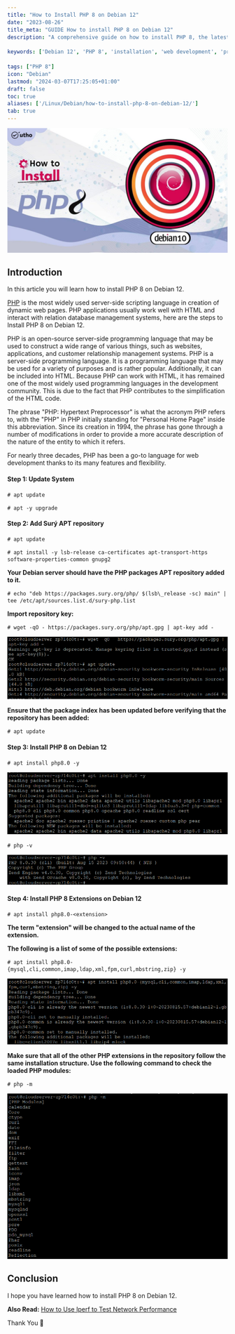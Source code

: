 ```yaml
---
title: "How to Install PHP 8 on Debian 12"
date: "2023-08-26"
title_meta: "GUIDE How to install PHP 8 on Debian 12"
description: "A comprehensive guide on how to install PHP 8, the latest version of PHP, on Debian 12."

keywords: ['Debian 12', 'PHP 8', 'installation', 'web development', 'programming language', 'Linux', 'server']

tags: ["PHP 8"]
icon: "Debian"
lastmod: "2024-03-07T17:25:05+01:00"
draft: false
toc: true
aliases: ['/Linux/Debian/how-to-install-php-8-on-debian-12/']
tab: true
---
```


![How to Install PHP 8 on Debian 12](images/How-to-Install-PHP-8-on-Debian-12-1024x576.jpg)

## Introduction

In this article you will learn how to install PHP 8 on Debian 12.

[PHP](https://en.wikipedia.org/wiki/PHP) is the most widely used server-side scripting language in creation of dynamic web pages. PHP applications usually work well with HTML and interact with relation database management systems, here are the steps to Install PHP 8 on Debian 12.

PHP is an open-source server-side programming language that may be used to construct a wide range of various things, such as websites, applications, and customer relationship management systems. PHP is a server-side programming language. It is a programming language that may be used for a variety of purposes and is rather popular. Additionally, it can be included into HTML. Because PHP can work with HTML, it has remained one of the most widely used programming languages in the development community. This is due to the fact that PHP contributes to the simplification of the HTML code.

The phrase "PHP: Hypertext Preprocessor" is what the acronym PHP refers to, with the "PHP" in PHP initially standing for "Personal Home Page" inside this abbreviation. Since its creation in 1994, the phrase has gone through a number of modifications in order to provide a more accurate description of the nature of the entity to which it refers.

For nearly three decades, PHP has been a go-to language for web development thanks to its many features and flexibility.

#### Step 1: Update System

```
# apt update

```

```
# apt -y upgrade

```

#### Step 2: Add Surý APT repository

```
# apt update

```

```
# apt install -y lsb-release ca-certificates apt-transport-https software-properties-common gnupg2

```

**Your Debian server should have the PHP packages APT repository added to it.**

```
# echo "deb https://packages.sury.org/php/ $(lsb\_release -sc) main" | tee /etc/apt/sources.list.d/sury-php.list

```

**Import repository key:**

```
# wget -qO - https://packages.sury.org/php/apt.gpg | apt-key add -

```

![How to Install PHP 8 on Debian 12](images/image-1274.png)

**Ensure that the package index has been updated before verifying that the repository has been added:**

```
# apt update

```

#### Step 3: Install PHP 8 on Debian 12

```
# apt install php8.0 -y

```

![install PHP 8 on Debian](images/image-1273.png)

```
# php -v

```

![How to Install PHP 8 on Debian 12](images/image-1272.png)

#### Step 4: Install PHP 8 Extensions on Debian 12

```
# apt install php8.0-<extension>

```

**The term "extension" will be changed to the actual name of the extension.**

**The following is a list of some of the possible extensions:**

```
# apt install php8.0-{mysql,cli,common,imap,ldap,xml,fpm,curl,mbstring,zip} -y

```

![install](images/image-1271.png)

**Make sure that all of the other PHP extensions in the repository follow the same installation structure. Use the following command to check the loaded PHP modules:**

```
# php -m

```

![module](images/image-1270.png)

## Conclusion

I hope you have learned how to install PHP 8 on Debian 12.

**Also Read:** [How to Use Iperf to Test Network Performance](https://utho.com/docs/tutorial/how-to-use-iperf-to-test-network-performance/)

Thank You 🙂
